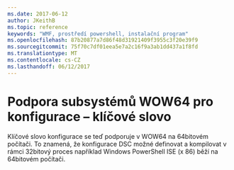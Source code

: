 ```yaml
---
ms.date: 2017-06-12
author: JKeithB
ms.topic: reference
keywords: "WMF, prostředí powershell, instalační program"
ms.openlocfilehash: 87b20877a7d86f48d31921409f3955c3f20e39f9
ms.sourcegitcommit: 75f70c7df01eea5e7a2c16f9a3ab1dd437a1f8fd
ms.translationtype: MT
ms.contentlocale: cs-CZ
ms.lasthandoff: 06/12/2017
---
```

# <a name="wow64-support-for-configuration-keyword"></a>Podpora subsystémů WOW64 pro konfigurace – klíčové slovo

Klíčové slovo konfigurace se teď podporuje v WOW64 na 64bitovém počítači. To znamená, že konfigurace DSC možné definovat a kompilovat v rámci 32bitový proces například Windows PowerShell ISE (x 86) běží na 64bitovém počítači.

